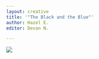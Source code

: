 ```yaml
---
layout: creative
title: '"The Black and the Blue"'
author: Hazel E.
editor: Devan N.

---
```

![](/uploads/the-black-_-the-blue-creative-one-pager-by-hazel-e-png.png)